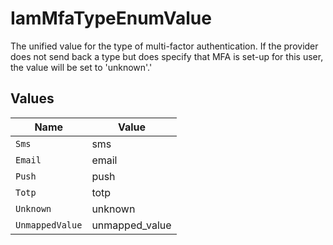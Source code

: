 # IamMfaTypeEnumValue

The unified value for the type of multi-factor authentication. If the provider does not send back a type but does specify that MFA is set-up for this user, the value will be set to 'unknown'.'


## Values

| Name            | Value           |
| --------------- | --------------- |
| `Sms`           | sms             |
| `Email`         | email           |
| `Push`          | push            |
| `Totp`          | totp            |
| `Unknown`       | unknown         |
| `UnmappedValue` | unmapped_value  |